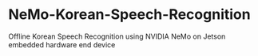# NeMo-Korean-Speech-Recognition
Offline Korean Speech Recognition using NVIDIA NeMo on Jetson embedded hardware end device

